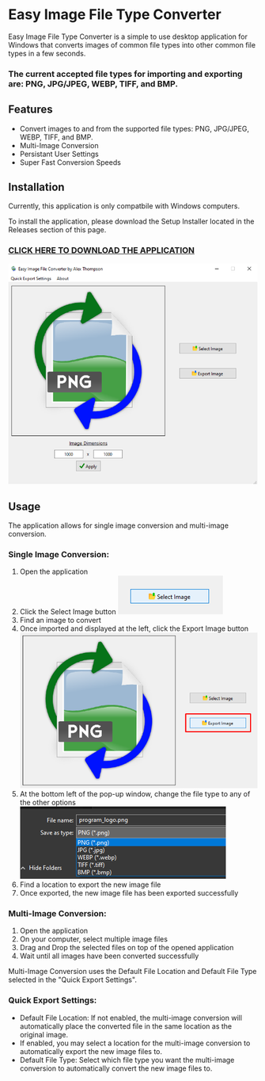 # Easy Image File Type Converter

Easy Image File Type Converter is a simple to use desktop application for Windows that converts images of common file types into other common file types in a few seconds.<br/>
### The current accepted file types for importing and exporting are: PNG, JPG/JPEG, WEBP, TIFF, and BMP. 

## Features
- Convert images to and from the supported file types: PNG, JPG/JPEG, WEBP, TIFF, and BMP.
- Multi-Image Conversion
- Persistant User Settings
- Super Fast Conversion Speeds

## Installation
Currently, this application is only compatbile with Windows computers.

To install the application, please download the Setup Installer located in the Releases section of this page.

### [CLICK HERE TO DOWNLOAD THE APPLICATION](https://github.com/AlexThomp1/Easy-Image-File-Type-Converter/releases/)

![Image of Application](media/MainImage.png)

## Usage
The application allows for single image conversion and multi-image conversion.

### Single Image Conversion:
1) Open the application
2) Click the Select Image button
![Image of Application](media/step2.png)
3) Find an image to convert
4) Once imported and displayed at the left, click the Export Image button
![Image of Application](media/step4.png)
5) At the bottom left of the pop-up window, change the file type to any of the other options
![Image of Application](media/step5.png)
6) Find a location to export the new image file
7) Once exported, the new image file has been exported successfully

### Multi-Image Conversion:
1) Open the application
2) On your computer, select multiple image files
3) Drag and Drop the selected files on top of the opened application
4) Wait until all images have been converted successfully

Multi-Image Conversion uses the Default File Location and Default File Type selected in the "Quick Export Settings".

### Quick Export Settings:
- Default File Location: If not enabled, the multi-image conversion will automatically place the converted file in the same location as the original image.
- If enabled, you may select a location for the multi-image conversion to automatically export the new image files to.
- Default File Type: Select which file type you want the multi-image conversion to automatically convert the new image files to.

